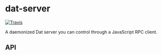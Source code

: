 # dat-server

[![Travis](https://api.travis-ci.org/karissa/dat-server.svg)](https://travis-ci.org/karissa/dat-server)

A daemonized Dat server you can control through a JavaScript RPC client.

## API


